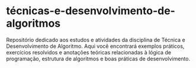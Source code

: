 # técnicas-e-desenvolvimento-de-algoritmos
Repositório dedicado aos estudos e atividades da disciplina de Técnica e Desenvolvimento de Algoritmo. Aqui você encontrará exemplos práticos, exercícios resolvidos e anotações teóricas relacionadas à lógica de programação, estrutura de algoritmos e boas práticas de desenvolvimento.

